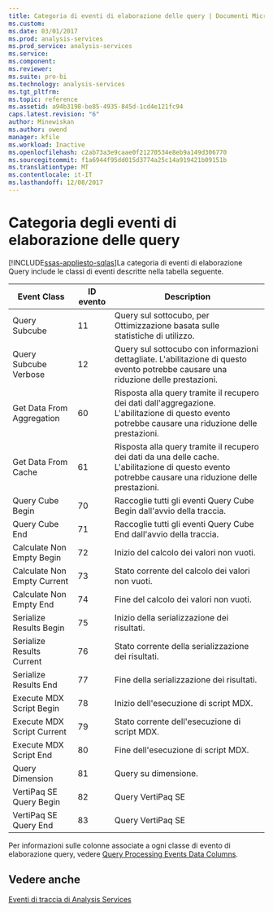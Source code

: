 ```yaml
---
title: Categoria di eventi di elaborazione delle query | Documenti Microsoft
ms.custom: 
ms.date: 03/01/2017
ms.prod: analysis-services
ms.prod_service: analysis-services
ms.service: 
ms.component: 
ms.reviewer: 
ms.suite: pro-bi
ms.technology: analysis-services
ms.tgt_pltfrm: 
ms.topic: reference
ms.assetid: a94b3198-be85-4935-845d-1cd4e121fc94
caps.latest.revision: "6"
author: Minewiskan
ms.author: owend
manager: kfile
ms.workload: Inactive
ms.openlocfilehash: c2ab73a3e9caae0f21270534e8eb9a149d306770
ms.sourcegitcommit: f1a6944f95dd015d3774a25c14a919421b09151b
ms.translationtype: MT
ms.contentlocale: it-IT
ms.lasthandoff: 12/08/2017
---
```

# <a name="query-processing-events-category"></a>Categoria degli eventi di elaborazione delle query
[!INCLUDE[ssas-appliesto-sqlas](../../includes/ssas-appliesto-sqlas.md)]La categoria di eventi di elaborazione Query include le classi di eventi descritte nella tabella seguente.  
  
|**Event Class**|**ID evento**|**Description**|  
|---------------------|------------------|---------------------|  
|Query Subcube|11|Query sul sottocubo, per Ottimizzazione basata sulle statistiche di utilizzo.|  
|Query Subcube Verbose|12|Query sul sottocubo con informazioni dettagliate. L'abilitazione di questo evento potrebbe causare una riduzione delle prestazioni.|  
|Get Data From Aggregation|60|Risposta alla query tramite il recupero dei dati dall'aggregazione. L'abilitazione di questo evento potrebbe causare una riduzione delle prestazioni.|  
|Get Data From Cache|61|Risposta alla query tramite il recupero dei dati da una delle cache. L'abilitazione di questo evento potrebbe causare una riduzione delle prestazioni.|  
|Query Cube Begin|70|Raccoglie tutti gli eventi Query Cube Begin dall'avvio della traccia.|  
|Query Cube End|71|Raccoglie tutti gli eventi Query Cube End dall'avvio della traccia.|  
|Calculate Non Empty Begin|72|Inizio del calcolo dei valori non vuoti.|  
|Calculate Non Empty Current|73|Stato corrente del calcolo dei valori non vuoti.|  
|Calculate Non Empty End|74|Fine del calcolo dei valori non vuoti.|  
|Serialize Results Begin|75|Inizio della serializzazione dei risultati.|  
|Serialize Results Current|76|Stato corrente della serializzazione dei risultati.|  
|Serialize Results End|77|Fine della serializzazione dei risultati.|  
|Execute MDX Script Begin|78|Inizio dell'esecuzione di script MDX.|  
|Execute MDX Script Current|79|Stato corrente dell'esecuzione di script MDX.|  
|Execute MDX Script End|80|Fine dell'esecuzione di script MDX.|  
|Query Dimension|81|Query su dimensione.|  
|VertiPaq SE Query Begin|82|Query VertiPaq SE|  
|VertiPaq SE Query End|83|Query VertiPaq SE|  
  
 Per informazioni sulle colonne associate a ogni classe di evento di elaborazione query, vedere [Query Processing Events Data Columns](../../analysis-services/trace-events/query-processing-events-data-columns.md).  
  
## <a name="see-also"></a>Vedere anche  
 [Eventi di traccia di Analysis Services](../../analysis-services/trace-events/analysis-services-trace-events.md)  
  
  
